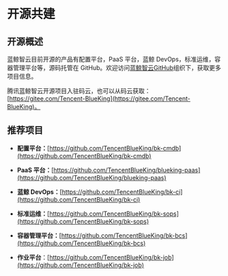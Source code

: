 # 开源共建

## 开源概述
蓝鲸智云目前开源的产品有配置平台，PaaS 平台，蓝鲸 DevOps，标准运维，容器管理平台等，源码托管在 GitHub。欢迎访问[蓝鲸智云GitHub](https://github.com/TencentBlueKing)组织下，获取更多项目信息。


腾讯蓝鲸智云开源项目入驻码云，也可以从码云获取：[https://gitee.com/Tencent-BlueKing](https://gitee.com/Tencent-BlueKing)。


## 推荐项目

- **配置平台：**[https://github.com/TencentBlueKing/bk-cmdb](https://github.com/TencentBlueKing/bk-cmdb)

- **PaaS 平台：**[https://github.com/TencentBlueKing/blueking-paas](https://github.com/TencentBlueKing/blueking-paas)

- **蓝鲸 DevOps：**[https://github.com/TencentBlueKing/bk-ci](https://github.com/TencentBlueKing/bk-ci)

- **标准运维：**[https://github.com/TencentBlueKing/bk-sops](https://github.com/TencentBlueKing/bk-sops)

- **容器管理平台：**[https://github.com/TencentBlueKing/bk-bcs](https://github.com/TencentBlueKing/bk-bcs)

- **作业平台**：[https://github.com/TencentBlueKing/bk-job](https://github.com/TencentBlueKing/bk-job)




